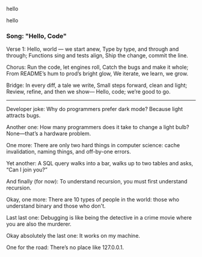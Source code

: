 
hello

hello

### Song: "Hello, Code"

Verse 1:
Hello, world — we start anew,
Type by type, and through and through;
Functions sing and tests align,
Ship the change, commit the line.

Chorus:
Run the code, let engines roll,
Catch the bugs and make it whole;
From README’s hum to prod’s bright glow,
We iterate, we learn, we grow.

Bridge:
In every diff, a tale we write,
Small steps forward, clean and light;
Review, refine, and then we show—
Hello, code; we’re good to go.


---

Developer joke:
Why do programmers prefer dark mode? Because light attracts bugs.

Another one:
How many programmers does it take to change a light bulb? None—that’s a hardware problem.

One more:
There are only two hard things in computer science: cache invalidation, naming things, and off-by-one errors.

Yet another:
A SQL query walks into a bar, walks up to two tables and asks, “Can I join you?”

And finally (for now):
To understand recursion, you must first understand recursion.

Okay, one more:
There are 10 types of people in the world: those who understand binary and those who don't.

Last last one:
Debugging is like being the detective in a crime movie where you are also the murderer.

Okay absolutely the last one:
It works on my machine.

One for the road:
There’s no place like 127.0.0.1.



